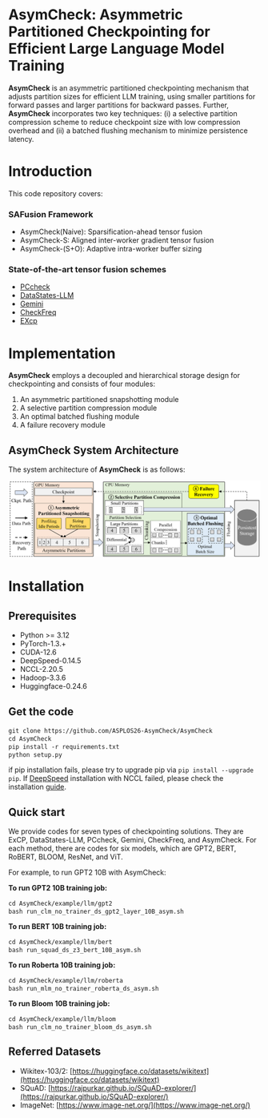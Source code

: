 # AsymCheck: Asymmetric Partitioned Checkpointing for Efficient Large Language Model Training

**AsymCheck** is an asymmetric partitioned checkpointing mechanism that adjusts partition sizes for efficient LLM training, using smaller partitions for forward passes and larger partitions for backward passes.
Further, **AsymCheck** incorporates two key techniques: (i) a selective partition compression scheme to reduce checkpoint size with low compression overhead and (ii) a batched flushing mechanism to minimize persistence latency.

# Introduction
This code repository covers:

### __SAFusion Framework__
- AsymCheck(Naive): Sparsification-ahead tensor fusion
- AsymCheck-S: Aligned inter-worker gradient tensor fusion
- AsymCheck-(S+O): Adaptive intra-worker buffer sizing

### __State-of-the-art tensor fusion schemes__

- [PCcheck](https://github.com/eth-easl/pccheck)
- [DataStates-LLM](https://github.com/DataStates/datastates-llm)
- [Gemini](https://github.com/zhuangwang93/Cupcake)
- [CheckFreq](https://github.com/msr-fiddle/CheckFreq)
- [EXcp](https://github.com/Gaffey/ExCP)

# Implementation

**AsymCheck** employs a decoupled and hierarchical storage design for checkpointing and consists of four modules:

1. An asymmetric partitioned snapshotting module
2. A selective partition compression module
3. An optimal batched flushing module
4. A failure recovery module

## **__AsymCheck__** System Architecture

The system architecture of **AsymCheck** is as follows: 

<center class ='img'>
<img src="checkpoint_workflow_.png" width="700px" />
</center>


# Installation

## **Prerequisites**
- Python >= 3.12
- PyTorch-1.3.+
- CUDA-12.6
- DeepSpeed-0.14.5 
- NCCL-2.20.5 
- Hadoop-3.3.6
- Huggingface-0.24.6


## **Get the code**
``` shell
git clone https://github.com/ASPLOS26-AsymCheck/AsymCheck
cd AsymCheck
pip install -r requirements.txt
python setup.py
```
if pip installation fails, please try to upgrade pip via `pip install --upgrade pip`. If [DeepSpeed](https://github.com/deepspeedai/DeepSpeed) installation with NCCL failed, please check the installation [guide](https://www.deepspeed.ai/).


## **Quick start**

We provide codes for seven types of checkpointing solutions. They are ExCP, DataStates-LLM, PCcheck, Gemini, CheckFreq, and AsymCheck. For each method, there are codes for six models, which are GPT2, BERT, RoBERT, BLOOM, ResNet, and ViT.

For example, to run GPT2 10B with AsymCheck:


**To run GPT2 10B training job:**
``` shell
cd AsymCheck/example/llm/gpt2
bash run_clm_no_trainer_ds_gpt2_layer_10B_asym.sh
```

**To run BERT 10B training job:**
``` shell
cd AsymCheck/example/llm/bert
bash run_squad_ds_z3_bert_10B_asym.sh
```

**To run Roberta 10B training job:**
``` shell
cd AsymCheck/example/llm/roberta
bash run_mlm_no_trainer_roberta_ds_asym.sh
```

**To run Bloom 10B training job:**
``` shell
cd AsymCheck/example/llm/bloom
bash run_clm_no_trainer_bloom_ds_asym.sh
```



## **Referred Datasets**

- Wikitex-103/2: [https://huggingface.co/datasets/wikitext](https://huggingface.co/datasets/wikitext)
- SQuAD: [https://rajpurkar.github.io/SQuAD-explorer/](https://rajpurkar.github.io/SQuAD-explorer/)
- ImageNet: [https://www.image-net.org/](https://www.image-net.org/)



